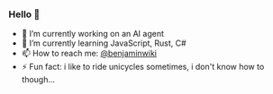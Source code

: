 ### Hello 👋

- 🔭 I’m currently working on an AI agent
- 🌱 I’m currently learning JavaScript, Rust, C#
- 📫 How to reach me: [@benjaminwiki](https://www.linkedin.com/in/bwiki/)
- ⚡ Fun fact: i like to ride unicycles sometimes, i don't know how to though...
